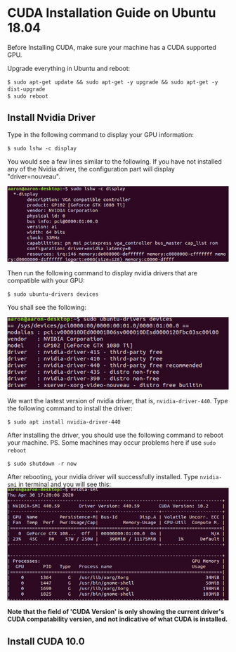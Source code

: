 # CUDA Installation Guide on Ubuntu 18.04

Before Installing CUDA, make sure your machine has a CUDA supported GPU.

Upgrade everything in Ubuntu and reboot:
```
$ sudo apt-get update && sudo apt-get -y upgrade && sudo apt-get -y dist-upgrade
$ sudo reboot
```
## Install Nvidia Driver

Type in the following command to display your GPU information:
```
$ sudo lshw -c display
```
You would see a few lines similar to the following. If you have not installed any of the Nvidia driver, the configuration part will display "driver=nouveau".

![display_GPU_info](/CUDA_Guide/display_GPU_info.png)

Then run the following command to display nvidia drivers that are compatible with your GPU:
```
$ sudo ubuntu-drivers devices
```
You shall see the following:

![display_available_driver](/CUDA_Guide/display_available_driver.png)

We want the lastest version of nvidia driver, that is, `nvidia-driver-440`. Type the following command to install the driver:
```
$ sudo apt install nvidia-driver-440
```
After installing the driver, you should use the following command to reboot your machine. PS. Some machines may occur problems here if use `sudo reboot`
```
$ sudo shutdown -r now
```
After rebooting, your nvidia driver will successfully installed. Type `nvidia-smi` in terminal and you will see this:
![nvidia_driver](/CUDA_Guide/nvidia-driver.png)

**Note that the field of 'CUDA Version' is only showing the current driver's CUDA compatability version, and not indicative of what CUDA is installed.**

## Install CUDA 10.0
